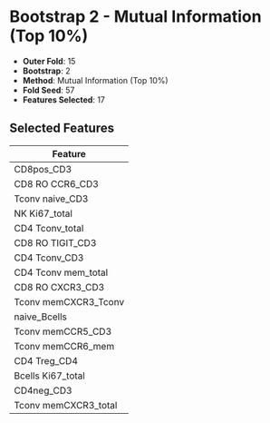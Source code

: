 # Bootstrap 2 - Mutual Information (Top 10%)

- **Outer Fold**: 15
- **Bootstrap**: 2
- **Method**: Mutual Information (Top 10%)
- **Fold Seed**: 57
- **Features Selected**: 17

## Selected Features

| Feature |
|---------|
| CD8pos_CD3 |
| CD8 RO CCR6_CD3 |
| Tconv naive_CD3 |
| NK Ki67_total |
| CD4 Tconv_total |
| CD8 RO TIGIT_CD3 |
| CD4 Tconv_CD3 |
| CD4 Tconv mem_total |
| CD8 RO CXCR3_CD3 |
| Tconv memCXCR3_Tconv |
| naive_Bcells |
| Tconv memCCR5_CD3 |
| Tconv memCCR6_mem |
| CD4 Treg_CD4 |
| Bcells Ki67_total |
| CD4neg_CD3 |
| Tconv memCXCR3_total |

